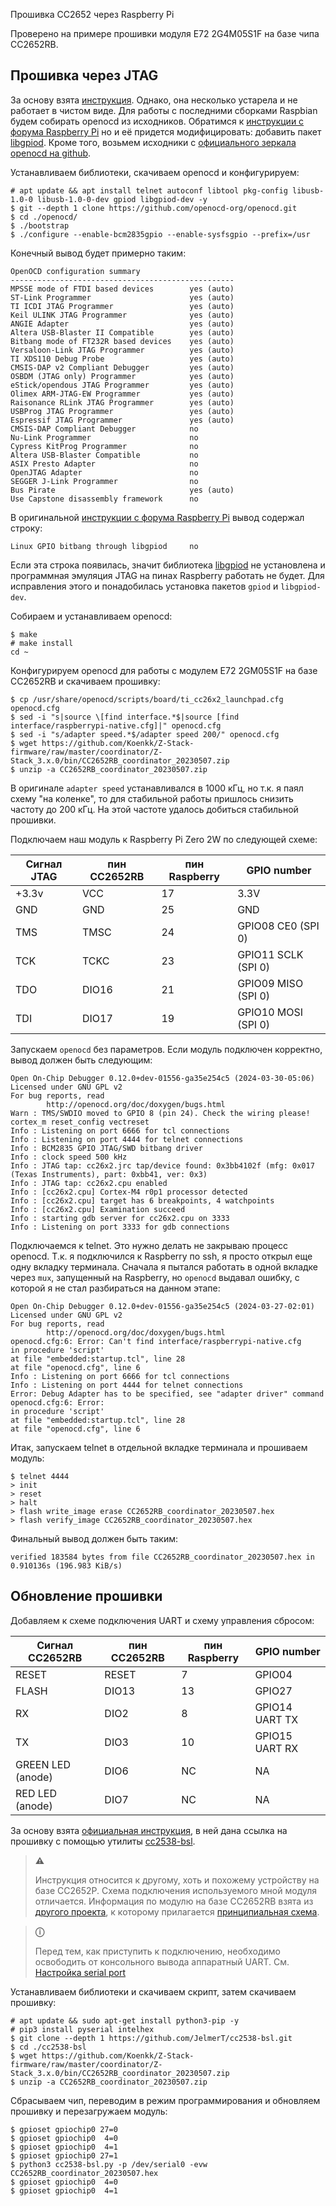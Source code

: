 Прошивка СС2652 через Raspberry Pi

Проверено на примере прошивки модуля E72 2G4M05S1F на базе чипа CC2652RB. 

## Прошивка через JTAG

За основу взята [инструкция](https://gist.github.com/tobiasfrejo/d98e9f4cbbc6893662ab032b06388685). Однако, она несколько устарела и не работает в чистом виде. Для работы с последними сборками Raspbian будем собирать openocd из исходников. Обратимся к [инструкции с форума Raspberry Pi](https://forums.raspberrypi.com/viewtopic.php?t=242212) но и её придется модифицировать: добавить пакет [libgpiod](https://lloydrochester.com/post/hardware/libgpiod-intro-rpi/). Кроме того, возьмем исходники с [официального зеркала openocd на github](https://github.com/openocd-org/openocd).

Устанавливаем библиотеки, скачиваем openocd и конфигурируем:

~~~
# apt update && apt install telnet autoconf libtool pkg-config libusb-1.0-0 libusb-1.0-0-dev gpiod libgpiod-dev -y
$ git --depth 1 clone https://github.com/openocd-org/openocd.git
$ cd ./openocd/
$ ./bootstrap
$ ./configure --enable-bcm2835gpio --enable-sysfsgpio --prefix=/usr
~~~

Конечный вывод будет примерно таким:

~~~
OpenOCD configuration summary
--------------------------------------------------
MPSSE mode of FTDI based devices        yes (auto)
ST-Link Programmer                      yes (auto)
TI ICDI JTAG Programmer                 yes (auto)
Keil ULINK JTAG Programmer              yes (auto)
ANGIE Adapter                           yes (auto)
Altera USB-Blaster II Compatible        yes (auto)
Bitbang mode of FT232R based devices    yes (auto)
Versaloon-Link JTAG Programmer          yes (auto)
TI XDS110 Debug Probe                   yes (auto)
CMSIS-DAP v2 Compliant Debugger         yes (auto)
OSBDM (JTAG only) Programmer            yes (auto)
eStick/opendous JTAG Programmer         yes (auto)
Olimex ARM-JTAG-EW Programmer           yes (auto)
Raisonance RLink JTAG Programmer        yes (auto)
USBProg JTAG Programmer                 yes (auto)
Espressif JTAG Programmer               yes (auto)
CMSIS-DAP Compliant Debugger            no
Nu-Link Programmer                      no
Cypress KitProg Programmer              no
Altera USB-Blaster Compatible           no
ASIX Presto Adapter                     no
OpenJTAG Adapter                        no
SEGGER J-Link Programmer                no
Bus Pirate                              yes (auto)
Use Capstone disassembly framework      no
~~~

В оригинальной [инструкции с форума Raspberry Pi](https://forums.raspberrypi.com/viewtopic.php?t=242212) вывод содержал строку:

~~~
Linux GPIO bitbang through libgpiod     no
~~~

Если эта строка появилась, значит библиотека [libgpiod](https://lloydrochester.com/post/hardware/libgpiod-intro-rpi/) не установлена и программная эмуляция JTAG на пинах Raspberry работать не будет. Для исправления этого и понадобилась установка пакетов `gpiod` и `libgpiod-dev`.

Собираем и устанавливаем openocd:

~~~
$ make
# make install
cd ~
~~~

Конфигурируем openocd для работы с модулем E72 2GM05S1F на базе CC2652RB и скачиваем прошивку:

~~~
$ cp /usr/share/openocd/scripts/board/ti_cc26x2_launchpad.cfg openocd.cfg
$ sed -i "s|source \[find interface.*$|source [find interface/raspberrypi-native.cfg]|" openocd.cfg
$ sed -i "s/adapter speed.*$/adapter speed 200/" openocd.cfg
$ wget https://github.com/Koenkk/Z-Stack-firmware/raw/master/coordinator/Z-Stack_3.x.0/bin/CC2652RB_coordinator_20230507.zip
$ unzip -a CC2652RB_coordinator_20230507.zip
~~~

В оригинале `adapter speed` устанавливался в 1000 кГц, но т.к. я паял схему "на коленке", то для стабильной работы пришлось снизить частоту до 200 кГц. На этой частоте удалось добиться стабильной прошивки.

Подключаем наш модуль к Raspberry Pi Zero 2W по следующей схеме:

| Сигнал JTAG | пин CC2652RB | пин Raspberry | GPIO number         |
|-------------|--------------|---------------|---------------------|
| +3.3v       | VCC          | 17            | 3.3V                |
| GND         | GND          | 25            | GND                 |
| TMS         | TMSC         | 24            | GPIO08 CE0  (SPI 0) |
| TCK         | TCKC         | 23            | GPIO11 SCLK (SPI 0) |
| TDO         | DIO16        | 21            | GPIO09 MISO (SPI 0) |
| TDI         | DIO17        | 19            | GPIO10 MOSI (SPI 0) |

Запускаем `openocd` без параметров. Если модуль подключен корректно, вывод должен быть следующим:

~~~
Open On-Chip Debugger 0.12.0+dev-01556-ga35e254c5 (2024-03-30-05:06)
Licensed under GNU GPL v2
For bug reports, read
        http://openocd.org/doc/doxygen/bugs.html
Warn : TMS/SWDIO moved to GPIO 8 (pin 24). Check the wiring please!
cortex_m reset_config vectreset
Info : Listening on port 6666 for tcl connections
Info : Listening on port 4444 for telnet connections
Info : BCM2835 GPIO JTAG/SWD bitbang driver
Info : clock speed 500 kHz
Info : JTAG tap: cc26x2.jrc tap/device found: 0x3bb4102f (mfg: 0x017 (Texas Instruments), part: 0xbb41, ver: 0x3)
Info : JTAG tap: cc26x2.cpu enabled
Info : [cc26x2.cpu] Cortex-M4 r0p1 processor detected
Info : [cc26x2.cpu] target has 6 breakpoints, 4 watchpoints
Info : [cc26x2.cpu] Examination succeed
Info : starting gdb server for cc26x2.cpu on 3333
Info : Listening on port 3333 for gdb connections
~~~

Подключаемся к telnet. Это нужно делать не закрываю процесс openocd. Т.к. я подключился к Raspberry по ssh, я просто открыл еще одну вкладку терминала. Сначала я пытался работать в одной вкладке через `mux`, запущенный на Raspberry, но `openocd` выдавал ошибку, с которой я не стал разбираться на данном этапе:

~~~
Open On-Chip Debugger 0.12.0+dev-01556-ga35e254c5 (2024-03-27-02:01)
Licensed under GNU GPL v2
For bug reports, read
        http://openocd.org/doc/doxygen/bugs.html
openocd.cfg:6: Error: Can't find interface/raspberrypi-native.cfg
in procedure 'script'
at file "embedded:startup.tcl", line 28
at file "openocd.cfg", line 6
Info : Listening on port 6666 for tcl connections
Info : Listening on port 4444 for telnet connections
Error: Debug Adapter has to be specified, see "adapter driver" command
openocd.cfg:6: Error:
in procedure 'script'
at file "embedded:startup.tcl", line 28
at file "openocd.cfg", line 6
~~~

Итак, запускаем telnet в отдельной вкладке терминала и прошиваем модуль:

~~~
$ telnet 4444
> init
> reset
> halt
> flash write_image erase CC2652RB_coordinator_20230507.hex
> flash verify_image CC2652RB_coordinator_20230507.hex
~~~

Финальный вывод должен быть таким:

~~~
verified 183584 bytes from file CC2652RB_coordinator_20230507.hex in 0.910136s (196.983 KiB/s)
~~~

## Обновление прошивки

Добавляем к схеме подключения UART и схему управления сбросом:

| Сигнал CC2652RB   | пин CC2652RB | пин Raspberry | GPIO number    |
|-------------------|--------------|---------------|----------------|
| RESET             | RESET        | 7             | GPIO04         |
| FLASH             | DIO13        | 13            | GPIO27         |
| RX                | DIO2         | 8             | GPIO14 UART TX |
| TX                | DIO3         | 10            | GPIO15 UART RX |
| GREEN LED (anode) | DIO6         | NC            | NA             |
| RED   LED (anode) | DIO7         | NC            | NA             |

За основу взята [официальная инструкция](https://www.zigbee2mqtt.io/guide/adapters/#recommended), в ней дана ссылка на прошивку с помощью утилиты [cc2538-bsl](https://github.com/codm/cc2652-raspberry-pi-module#firmware).

> **⚠**
>
> Инструкция относится к другому, хоть и похожему устройству на базе CC2652P. Схема подключения используемого мной модуля отличается. Информация по модулю на базе CC2652RB взята из [другого проекта](https://slae.sh/projects/cc2652/#flashing), к которому прилагается [принципиальная схема](https://oshwlab.com/mxii.monxii/cc2652rb_minimalistic). 

> **ⓘ**
>
> Перед тем, как приступить к подключению, необходимо освободить от консольного вывода аппаратный UART.
> См. [Настройка serial port](./CC2530.md#настройка-serial-port)

Устанавливаем библиотеки и скачиваем скрипт, затем скачиваем прошивку:

~~~
# apt update && sudo apt-get install python3-pip -y
# pip3 install pyserial intelhex
$ git clone --depth 1 https://github.com/JelmerT/cc2538-bsl.git
$ cd ./cc2538-bsl
$ wget https://github.com/Koenkk/Z-Stack-firmware/raw/master/coordinator/Z-Stack_3.x.0/bin/CC2652RB_coordinator_20230507.zip
$ unzip -a CC2652RB_coordinator_20230507.zip
~~~

Сбрасываем чип, переводим в режим программирования и обновляем прошивку и перезагружаем модуль:

~~~
$ gpioset gpiochip0 27=0
$ gpioset gpiochip0  4=0
$ gpioset gpiochip0  4=1
$ gpioset gpiochip0 27=1
$ python3 cc2538-bsl.py -p /dev/serial0 -evw CC2652RB_coordinator_20230507.hex
$ gpioset gpiochip0  4=0
$ gpioset gpiochip0  4=1
~~~
